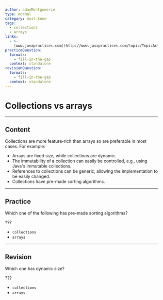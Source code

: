 ```yaml
---
author: adamMontgomerie
type: normal
category: must-know
tags:
  - collections
  - arrays
links:
  - >-
    [www.javapractices.com](http://www.javapractices.com/topic/TopicAction.do?Id=39){website}
practiceQuestion:
  formats:
    - fill-in-the-gap
  context: standalone
revisionQuestion:
  formats:
    - fill-in-the-gap
  context: standalone
---
```


# Collections vs arrays


---

## Content

Collections are more feature-rich than arrays so are preferable in most cases. For example: 

- Arrays are fixed size, while collections are dynamic.
- The immutability of a collection can easily be controlled, e.g., using Java's immutable collections.
- References to collections can be generic, allowing the implementation to be easily changed.
- Collections have pre-made sorting algorithms.


---

## Practice

Which one of the following has pre-made sorting algorithms?

???

- `collections` 
- `arrays`


---

## Revision

Which one has dynamic size?

???

- `collections` 
- `arrays`
